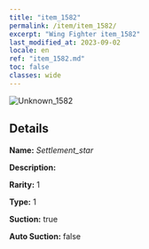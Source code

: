 ```yaml
---
title: "item_1582"
permalink: /item/item_1582/
excerpt: "Wing Fighter item_1582"
last_modified_at: 2023-09-02
locale: en
ref: "item_1582.md"
toc: false
classes: wide
---
```



 ![Unknown_1582](/images/item/Settlement_star_p.png)



## Details

 **Name:** *Settlement_star* 

 **Description:** 

 **Rarity:** 1 

 **Type:** 1 

 **Suction:** true 

 **Auto Suction:** false 


